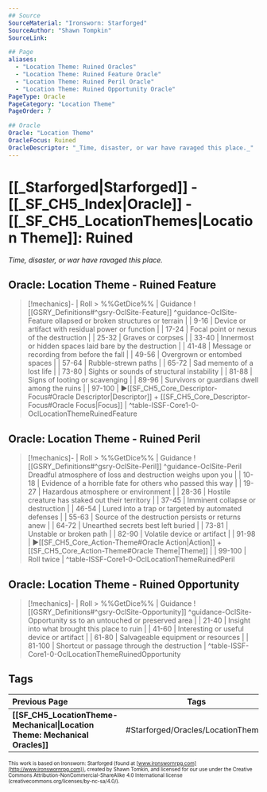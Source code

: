 ```yaml
---
## Source
SourceMaterial: "Ironsworn: Starforged"
SourceAuthor: "Shawn Tompkin"
SourceLink: 

## Page
aliases:
  - "Location Theme: Ruined Oracles"
  - "Location Theme: Ruined Feature Oracle"
  - "Location Theme: Ruined Peril Oracle"
  - "Location Theme: Ruined Opportunity Oracle"
PageType: Oracle
PageCategory: "Location Theme"
PageOrder: 7

## Oracle
Oracle: "Location Theme"
OracleFocus: Ruined
OracleDescriptor: "_Time, disaster, or war have ravaged this place._"
---
```

# [[_Starforged|Starforged]] - [[_SF_CH5_Index|Oracle]] - [[_SF_CH5_LocationThemes|Location Theme]]: Ruined
_Time, disaster, or war have ravaged this place._

## Oracle: Location Theme - Ruined Feature
> [!mechanics]- | Roll > %%GetDice%% | Guidance
> ![[GSRY_Definitions#^gsry-OclSite-Feature]] ^guidance-OclSite-Feature
[](GSRY_Definitions.md#^gsry-OclSite-Feature)ollapsed or broken structures or terrain |
| 9-16 | Device or artifact with residual power or function |
| 17-24 | Focal point or nexus of the destruction |
| 25-32 | Graves or corpses |
| 33-40 | Innermost or hidden spaces laid bare by the destruction |
| 41-48 | Message or recording from before the fall |
| 49-56 | Overgrown or entombed spaces |
| 57-64 | Rubble-strewn paths |
| 65-72 | Sad memento of a lost life |
| 73-80 | Sights or sounds of structural instability |
| 81-88 | Signs of looting or scavenging |
| 89-96 | Survivors or guardians dwell among the ruins |
| 97-100 | ▶[[SF_CH5_Core_Descriptor-Focus#Oracle Descriptor\|Descriptor]] + [[SF_CH5_Core_Descriptor-Focus#Oracle Focus\|Focus]] |
^table-ISSF-Core1-0-OclLocationThemeRuinedFeature

## Oracle: Location Theme - Ruined Peril
> [!mechanics]- | Roll > %%GetDice%% | Guidance
> ![[GSRY_Definitions#^gsry-OclSite-Peril]] ^guidance-OclSite-Peril
[](GSRY_Definitions.md#^gsry-OclSite-Peril) Dreadful atmosphere of loss and destruction weighs upon you |
| 10-18 | Evidence of a horrible fate for others who passed this way |
| 19-27 | Hazardous atmosphere or environment |
| 28-36 | Hostile creature has staked out their territory |
| 37-45 | Imminent collapse or destruction |
| 46-54 | Lured into a trap or targeted by automated defenses |
| 55-63 | Source of the destruction persists or returns anew |
| 64-72 | Unearthed secrets best left buried |
| 73-81 | Unstable or broken path |
| 82-90 | Volatile device or artifact |
| 91-98 | ▶[[SF_CH5_Core_Action-Theme#Oracle Action\|Action]] + [[SF_CH5_Core_Action-Theme#Oracle Theme\|Theme]] |
| 99-100 | Roll twice |
^table-ISSF-Core1-0-OclLocationThemeRuinedPeril

## Oracle: Location Theme - Ruined Opportunity
> [!mechanics]- | Roll > %%GetDice%% | Guidance
> ![[GSRY_Definitions#^gsry-OclSite-Opportunity]] ^guidance-OclSite-Opportunity
[](GSRY_Definitions.md#^gsry-OclSite-Opportunity)ss to an untouched or preserved area |
| 21-40 | Insight into what brought this place to ruin |
| 41-60 | Interesting or useful device or artifact |
| 61-80 | Salvageable equipment or resources |
| 81-100 | Shortcut or passage through the destruction |
^table-ISSF-Core1-0-OclLocationThemeRuinedOpportunity

## Tags
| Previous Page | Tags | Next Page |
|:--- |:---:| ---:|
| **[[SF_CH5_LocationTheme-Mechanical\|Location Theme: Mechanical Oracles]]** | #Starforged/Oracles/LocationThemes | **[[SF_CH5_LocationTheme-Sacred\|Location Theme: Sacred Oracles]]** |

<font size=-2>This work is based on Ironsworn: Starforged (found at [www.ironswornrpg.com](http://www.ironswornrpg.com)), created by Shawn Tomkin, and licensed for our use under the Creative Commons Attribution-NonCommercial-ShareAlike 4.0 International license  (creativecommons.org/licenses/by-nc-sa/4.0/).</font>